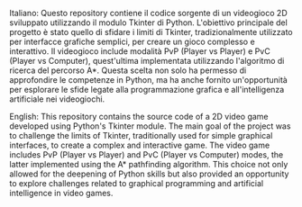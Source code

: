 Italiano:
Questo repository contiene il codice sorgente di un videogioco 2D sviluppato utilizzando il modulo Tkinter di Python. L'obiettivo principale del progetto è stato quello di sfidare i limiti di Tkinter, tradizionalmente utilizzato per interfacce grafiche semplici, per creare un gioco complesso e interattivo.
Il videogioco include modalità PvP (Player vs Player) e PvC (Player vs Computer), quest'ultima implementata utilizzando l'algoritmo di ricerca del percorso A*. Questa scelta non solo ha permesso di approfondire le competenze in Python, ma ha anche fornito un'opportunità per esplorare le sfide legate alla programmazione grafica e all'intelligenza artificiale nei videogiochi.

English:
This repository contains the source code of a 2D video game developed using Python's Tkinter module. The main goal of the project was to challenge the limits of Tkinter, traditionally used for simple graphical interfaces, to create a complex and interactive game.
The video game includes PvP (Player vs Player) and PvC (Player vs Computer) modes, the latter implemented using the A* pathfinding algorithm. This choice not only allowed for the deepening of Python skills but also provided an opportunity to explore challenges related to graphical programming and artificial intelligence in video games.
